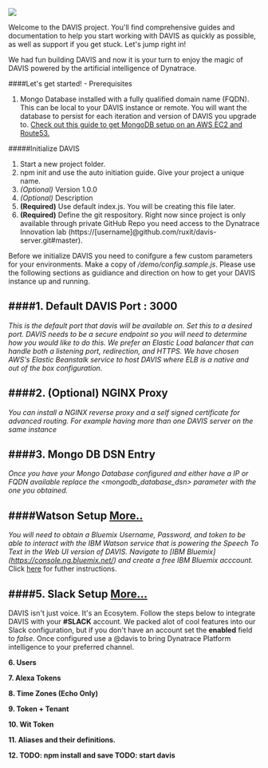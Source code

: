 
![](https://s3.amazonaws.com/davis-project/dynatrace-davis-logo.png)

Welcome to the DAVIS project. You'll find comprehensive guides and documentation to help you start working with DAVIS as quickly as possible, as well as support if you get stuck. Let's jump right in!

We had fun building DAVIS and now it is your turn to enjoy the magic of DAVIS powered by the artificial intelligence of Dynatrace.

####Let's get started! - Prerequisites

1. Mongo Database installed with a fully qualified domain name (FQDN). This can be local to your DAVIS instance or remote. You will want the database to persist for each iteration and version of DAVIS you upgrade to. [Check out this guide to get MongoDB setup on an AWS EC2 and Route53.](https://github.com/ruxit/davis-server/blob/master/setup/Mongo.md)

#####Initialize DAVIS

1. Start a new project folder.
2. npm init and use the auto initiation guide. Give your project a unique name.
3. *(Optional)* Version 1.0.0
4. *(Optional)* Description
5. **(Required)** Use default index.js. You will be creating this file later.
6. **(Required)** Define the git respository. Right now since project is only available through private GitHub Repo you need access to the Dynatrace Innovation lab (https://[username]@github.com/ruxit/davis-server.git#master).


Before we initialize DAVIS you need to conifgure a few custom parameters for your environments. Make a copy of */demo/config.sample.js*. Please use the following sections as guidiance and direction on how to get your DAVIS instance up and running.

####1. Default DAVIS Port : 3000
---

*This is the default port that davis will be available on. Set this to a desired port. DAVIS needs to be a secure endpoint so you will need to determine how you would like to do this. We prefer an Elastic Load balancer that can handle both a listening port, redirection, and HTTPS. We have chosen AWS's Elastic Beanstalk service to host DAVIS where ELB is a native and out of the box configuration.*

####2. (Optional) NGINX Proxy
---

*You can install a NGINX reverse proxy and a self signed certificate for advanced routing. For example having more than one DAVIS server on the same instance*

####3. Mongo DB DSN Entry
---

*Once you have your Mongo Database configured and either have a IP or FQDN available replace the <mongodb_database_dsn> parameter with the one you obtained.*

####Watson Setup [More..](https://github.com/ruxit/davis-server/blob/master/setup/Watson.md)
---

*You will need to obtain a Bluemix Username, Password, and token to be able to interact with the IBM Watson service that is powering the Speech To Text in the Web UI version of DAVIS. Navigate to [IBM Bluemix] (https://console.ng.bluemix.net/) and create a free IBM Bluemix acccount.* Click [here](https://github.com/ruxit/davis-server/blob/master/setup/Watson.md) for futher instructions.

####5. Slack Setup [More...](https://github.com/ruxit/davis-server/blob/master/setup/Slack.md)
---

DAVIS isn't just voice. It's an Ecosytem. Follow the steps below to integrate DAVIS with your **#SLACK** account. We packed alot of cool features into our Slack configuration, but if you don't have an account set the **enabled** field to *false*. Once configured use a @davis to bring Dynatrace Platform intelligence to your preferred channel.

**6. Users**



**7. Alexa Tokens**

**8. Time Zones (Echo Only)**

**9. Token + Tenant**

**10. Wit Token**

**11. Aliases and their definitions.**

**12. TODO: npm install and save TODO: start davis**
